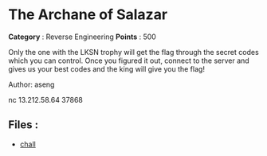 # The Archane of Salazar

**Category** : Reverse Engineering
**Points** : 500

Only the one with the LKSN trophy will get the flag through the secret codes which you can control. Once you figured it out, connect to the server and gives us your best codes and the king will give you the flag!

Author: aseng

nc 13.212.58.64 37868

## Files : 
 - [chall](./chall)


